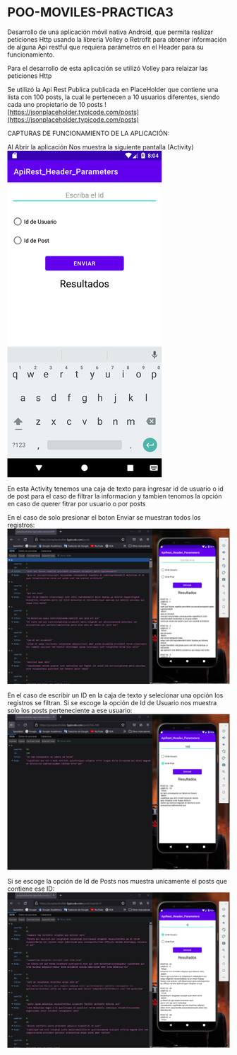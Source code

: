 # POO-MOVILES-PRACTICA3
Desarrollo de una aplicación móvil nativa Android, que permita realizar peticiones Http usando la librería Volley o Retrofit para obtener información de alguna Api restful que requiera parámetros en el Header para su funcionamiento. 

Para el desarrollo de esta aplicación se utilizó Volley para relaizar las peticiones Http

Se utilizó la Api Rest Publica publicada en PlaceHolder que contiene una lista con 100 posts, la cual le pertenecen a 10 usuarios diferentes, siendo cada uno propietario de 10 posts
![https://jsonplaceholder.typicode.com/posts](https://jsonplaceholder.typicode.com/posts)


CAPTURAS DE FUNCIONAMIENTO DE LA APLICACIÓN:

Al Abrir la aplicación Nos muestra la siguiente pantalla (Activity)
![alt text](https://github.com/CarlosSebastianCarvajal/POO-MOVILES-PRACTICA3/blob/main/capturas/Screenshot_1639512244.png)

En esta Activity tenemos una caja de texto para ingresar id de usuario o id de post para el caso de filtrar la informacion y tambien tenomos la opción en caso de querer fitrar por usuario o por posts

En el caso de solo presionar el boton Enviar se muestran todos los registros:
![alt text](https://github.com/CarlosSebastianCarvajal/POO-MOVILES-PRACTICA3/blob/main/capturas/Captura1.PNG)

En el caso de escribir un ID en la caja de texto y selecionar una opción los registros se filtran.
Si se escoge la opción de Id de Usuario nos muestra solo los posts perteneciente a ese usuario:
![alt text](https://github.com/CarlosSebastianCarvajal/POO-MOVILES-PRACTICA3/blob/main/capturas/Captura2.PNG)

Si se escoge la opción de Id de Posts nos muestra unicamente el posts que contiene ese ID:
![alt text](https://github.com/CarlosSebastianCarvajal/POO-MOVILES-PRACTICA3/blob/main/capturas/Captura3.PNG)
